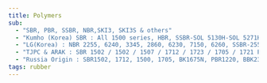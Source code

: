 ```yaml
---
title: Polymers
sub:
  - "SBR, PBR, SSBR, NBR,SKI3, SKI3S & others"
  - "Kumho (Korea) SBR : All 1500 series, HBR, SSBR-SOL 5130H-SOL 5271H, NBR-35L, KNB 1845"
  - "LG(Korea) : NBR 2255, 6240, 3345, 2860, 6230, 7150, 6260, SSBR-2550, 3323, 3626, 3824,F1038, F1810, F2150, 2550H, SBR-1500 series and 1723"
  - "TJPC & ARAK : SBR 1502 / 1502 / 1507 / 1712 / 1723 / 1705 / 1721 PBR-1220/1202 (COBALT & ND Base)"
  - "Russia Origin : SBR1502, 1712, 1500, 1705, BK1675N, PBR1220, BBK232, NBR33, 26, SKI-3S, SKI-3"
tags: rubber
---
```

